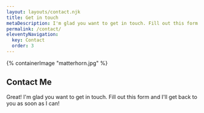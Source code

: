 ```yaml
---
layout: layouts/contact.njk
title: Get in touch
metaDescription: I'm glad you want to get in touch. Fill out this form and I'll get back to you as soon as I can! 
permalink: /contact/
eleventyNavigation:
  key: Contact
  order: 3
---
```


<section class="section">
    {% containerImage "matterhorn.jpg" %}
    <article class="content">
    
## Contact Me

Great! I'm glad you want to get in touch. Fill out this form and I'll get back to you as soon as I can! 
